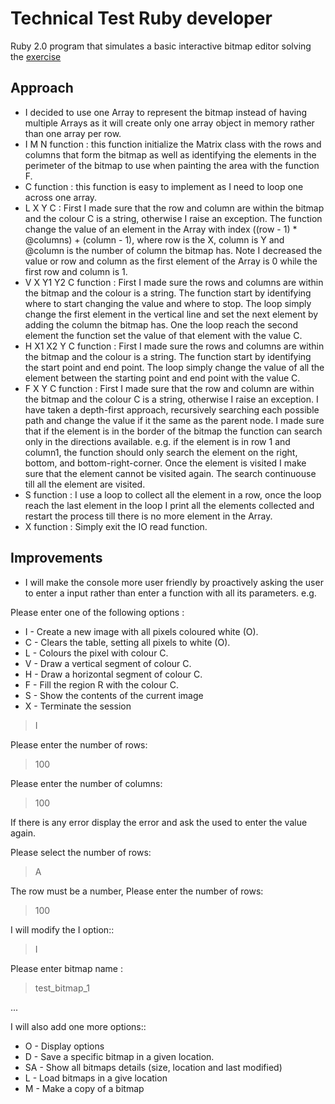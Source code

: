 # Technical Test Ruby developer

Ruby 2.0 program that simulates a basic interactive bitmap editor solving the [exercise](https://gist.github.com/soulnafein/8ee4e60def4e5468df2f) 

## Approach

*  I decided to use one Array to represent the bitmap instead of having multiple Arrays as it will create only one array object in memory rather than one array per row.
* I M N function : this function initialize the Matrix class with the rows and columns that form the bitmap as well as identifying the elements in the perimeter of the bitmap to use when painting the area with the function F.
*   C function  : this function is easy to implement as I need to loop one across one array. 
*   L X Y C : First I made sure that the row and column are within the bitmap and the colour C is a string, otherwise I raise an exception. The function change the value of an element in the Array with index ((row - 1) * @columns) + (column - 1), where row is the X, column is Y and @column is the number of column the bitmap has. Note I decreased the value or row and column as the first element of the Array is 0 while the first row and column is 1. 
*   V X Y1 Y2 C function : First I made sure the rows and columns are within the bitmap and the colour is a string. The function start by identifying where to start changing the value and where to stop. The loop simply change the first element in the vertical line and set the next element by adding the column the bitmap has. One the loop reach the second element the function set the value of that element with the value C.  
*  H X1 X2 Y C function : First I made sure the rows and columns are within the bitmap and the colour is a string. The function start by identifying the start point and end point. The loop simply change the value of all the element between the starting point and end point with the value C.  
*   F X Y C function : First I made sure that the row and column are within the bitmap and the colour C is a string, otherwise I raise an exception. I have taken a depth-first approach, recursively searching each possible path and change the value if it the same as the parent node. I made sure that if the element is in the border of the bitmap the function can search only in the directions available. e.g. if the element is in row 1 and column1, the function should only search the element on the right, bottom, and bottom-right-corner. Once the element is visited I make sure that the element cannot be visited again. The search continuouse till all the element are visited.
*  S function : I use a loop to collect all the element in a row, once the loop reach the last element in the loop I print all the elements collected and restart the process till there is no more element in the Array.    
*   X function : Simply exit the IO read function.

## Improvements

* I will make the console more user friendly by proactively asking the user to enter a input rather than enter a function with all its parameters. e.g. 
 
Please enter one of the following options :

* I  - Create a new image with all pixels coloured white (O).
* C - Clears the table, setting all pixels to white (O).
* L - Colours the pixel with colour C.
* V - Draw a vertical segment of colour C.
* H - Draw a horizontal segment of colour C.
* F - Fill the region R with the colour C.
* S - Show the contents of the current image
* X - Terminate the session

> I

Please enter the number of rows:

> 100

Please enter the number of columns:

> 100

If there is any error display the error and ask the used to enter the value again.

Please select the number of rows:

> A

The row must be a number, Please enter the number of rows:

> 100

I will modify the I option::

> I  

Please enter bitmap name :

> test_bitmap_1

...

I will also add one more options::

* O   - Display options
* D   - Save a specific bitmap in a given location.
* SA - Show all bitmaps details (size, location and last modified)
* L    - Load bitmaps in a give location
* M   - Make a copy of a bitmap


